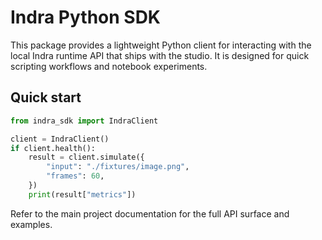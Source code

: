 # Indra Python SDK

This package provides a lightweight Python client for interacting with the local Indra runtime API that ships with the studio. It is designed for quick scripting workflows and notebook experiments.

## Quick start

```py
from indra_sdk import IndraClient

client = IndraClient()
if client.health():
    result = client.simulate({
        "input": "./fixtures/image.png",
        "frames": 60,
    })
    print(result["metrics"])
```

Refer to the main project documentation for the full API surface and examples.
